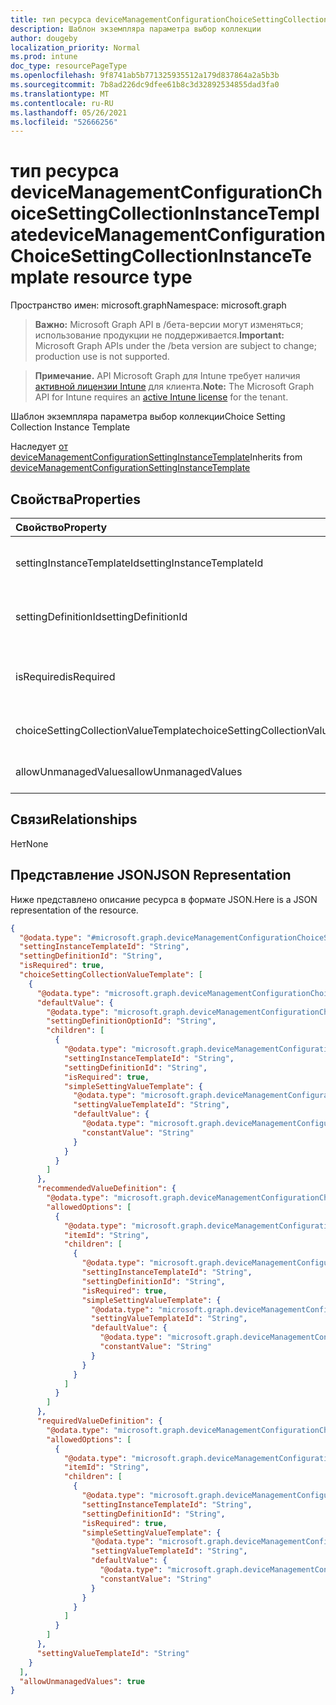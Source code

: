 ```yaml
---
title: тип ресурса deviceManagementConfigurationChoiceSettingCollectionInstanceTemplate
description: Шаблон экземпляра параметра выбор коллекции
author: dougeby
localization_priority: Normal
ms.prod: intune
doc_type: resourcePageType
ms.openlocfilehash: 9f8741ab5b771325935512a179d837864a2a5b3b
ms.sourcegitcommit: 7b8ad226dc9dfee61b8c3d32892534855dad3fa0
ms.translationtype: MT
ms.contentlocale: ru-RU
ms.lasthandoff: 05/26/2021
ms.locfileid: "52666256"
---
```

# <a name="devicemanagementconfigurationchoicesettingcollectioninstancetemplate-resource-type"></a><span data-ttu-id="5786e-103">тип ресурса deviceManagementConfigurationChoiceSettingCollectionInstanceTemplate</span><span class="sxs-lookup"><span data-stu-id="5786e-103">deviceManagementConfigurationChoiceSettingCollectionInstanceTemplate resource type</span></span>

<span data-ttu-id="5786e-104">Пространство имен: microsoft.graph</span><span class="sxs-lookup"><span data-stu-id="5786e-104">Namespace: microsoft.graph</span></span>

> <span data-ttu-id="5786e-105">**Важно:** Microsoft Graph API в /бета-версии могут изменяться; использование продукции не поддерживается.</span><span class="sxs-lookup"><span data-stu-id="5786e-105">**Important:** Microsoft Graph APIs under the /beta version are subject to change; production use is not supported.</span></span>

> <span data-ttu-id="5786e-106">**Примечание.** API Microsoft Graph для Intune требует наличия [активной лицензии Intune](https://go.microsoft.com/fwlink/?linkid=839381) для клиента.</span><span class="sxs-lookup"><span data-stu-id="5786e-106">**Note:** The Microsoft Graph API for Intune requires an [active Intune license](https://go.microsoft.com/fwlink/?linkid=839381) for the tenant.</span></span>

<span data-ttu-id="5786e-107">Шаблон экземпляра параметра выбор коллекции</span><span class="sxs-lookup"><span data-stu-id="5786e-107">Choice Setting Collection Instance Template</span></span>


<span data-ttu-id="5786e-108">Наследует [от deviceManagementConfigurationSettingInstanceTemplate](../resources/intune-deviceconfigv2-devicemanagementconfigurationsettinginstancetemplate.md)</span><span class="sxs-lookup"><span data-stu-id="5786e-108">Inherits from [deviceManagementConfigurationSettingInstanceTemplate](../resources/intune-deviceconfigv2-devicemanagementconfigurationsettinginstancetemplate.md)</span></span>

## <a name="properties"></a><span data-ttu-id="5786e-109">Свойства</span><span class="sxs-lookup"><span data-stu-id="5786e-109">Properties</span></span>
|<span data-ttu-id="5786e-110">Свойство</span><span class="sxs-lookup"><span data-stu-id="5786e-110">Property</span></span>|<span data-ttu-id="5786e-111">Тип</span><span class="sxs-lookup"><span data-stu-id="5786e-111">Type</span></span>|<span data-ttu-id="5786e-112">Описание</span><span class="sxs-lookup"><span data-stu-id="5786e-112">Description</span></span>|
|:---|:---|:---|
|<span data-ttu-id="5786e-113">settingInstanceTemplateId</span><span class="sxs-lookup"><span data-stu-id="5786e-113">settingInstanceTemplateId</span></span>|<span data-ttu-id="5786e-114">Строка</span><span class="sxs-lookup"><span data-stu-id="5786e-114">String</span></span>|<span data-ttu-id="5786e-115">Настройка кода шаблона экземпляра, унаследованный от [deviceManagementConfigurationSettingInstanceTemplate](../resources/intune-deviceconfigv2-devicemanagementconfigurationsettinginstancetemplate.md)</span><span class="sxs-lookup"><span data-stu-id="5786e-115">Setting Instance Template Id Inherited from [deviceManagementConfigurationSettingInstanceTemplate](../resources/intune-deviceconfigv2-devicemanagementconfigurationsettinginstancetemplate.md)</span></span>|
|<span data-ttu-id="5786e-116">settingDefinitionId</span><span class="sxs-lookup"><span data-stu-id="5786e-116">settingDefinitionId</span></span>|<span data-ttu-id="5786e-117">Строка</span><span class="sxs-lookup"><span data-stu-id="5786e-117">String</span></span>|<span data-ttu-id="5786e-118">Параметр Определения Id, унаследованный от [deviceManagementConfigurationSettingInstanceTemplate](../resources/intune-deviceconfigv2-devicemanagementconfigurationsettinginstancetemplate.md)</span><span class="sxs-lookup"><span data-stu-id="5786e-118">Setting Definition Id Inherited from [deviceManagementConfigurationSettingInstanceTemplate](../resources/intune-deviceconfigv2-devicemanagementconfigurationsettinginstancetemplate.md)</span></span>|
|<span data-ttu-id="5786e-119">isRequired</span><span class="sxs-lookup"><span data-stu-id="5786e-119">isRequired</span></span>|<span data-ttu-id="5786e-120">Boolean</span><span class="sxs-lookup"><span data-stu-id="5786e-120">Boolean</span></span>|<span data-ttu-id="5786e-121">Указывает, должна ли политика указать этот параметр.</span><span class="sxs-lookup"><span data-stu-id="5786e-121">Indicates if a policy must specify this setting.</span></span> <span data-ttu-id="5786e-122">Унаследованный от [deviceManagementConfigurationSettingInstanceTemplate](../resources/intune-deviceconfigv2-devicemanagementconfigurationsettinginstancetemplate.md)</span><span class="sxs-lookup"><span data-stu-id="5786e-122">Inherited from [deviceManagementConfigurationSettingInstanceTemplate](../resources/intune-deviceconfigv2-devicemanagementconfigurationsettinginstancetemplate.md)</span></span>|
|<span data-ttu-id="5786e-123">choiceSettingCollectionValueTemplate</span><span class="sxs-lookup"><span data-stu-id="5786e-123">choiceSettingCollectionValueTemplate</span></span>|<span data-ttu-id="5786e-124">[коллекция deviceManagementConfigurationChoiceSettingValueTemplate](../resources/intune-deviceconfigv2-devicemanagementconfigurationchoicesettingvaluetemplate.md)</span><span class="sxs-lookup"><span data-stu-id="5786e-124">[deviceManagementConfigurationChoiceSettingValueTemplate](../resources/intune-deviceconfigv2-devicemanagementconfigurationchoicesettingvaluetemplate.md) collection</span></span>|<span data-ttu-id="5786e-125">Шаблон значения параметра выбор коллекции</span><span class="sxs-lookup"><span data-stu-id="5786e-125">Choice Setting Collection Value Template</span></span>|
|<span data-ttu-id="5786e-126">allowUnmanagedValues</span><span class="sxs-lookup"><span data-stu-id="5786e-126">allowUnmanagedValues</span></span>|<span data-ttu-id="5786e-127">Логический</span><span class="sxs-lookup"><span data-stu-id="5786e-127">Boolean</span></span>|<span data-ttu-id="5786e-128">Связанная политика может при добавлении значений, которые не присутствуют в шаблоне.</span><span class="sxs-lookup"><span data-stu-id="5786e-128">Linked policy may append values which are not present in the template.</span></span>|

## <a name="relationships"></a><span data-ttu-id="5786e-129">Связи</span><span class="sxs-lookup"><span data-stu-id="5786e-129">Relationships</span></span>
<span data-ttu-id="5786e-130">Нет</span><span class="sxs-lookup"><span data-stu-id="5786e-130">None</span></span>

## <a name="json-representation"></a><span data-ttu-id="5786e-131">Представление JSON</span><span class="sxs-lookup"><span data-stu-id="5786e-131">JSON Representation</span></span>
<span data-ttu-id="5786e-132">Ниже представлено описание ресурса в формате JSON.</span><span class="sxs-lookup"><span data-stu-id="5786e-132">Here is a JSON representation of the resource.</span></span>
<!-- {
  "blockType": "resource",
  "@odata.type": "microsoft.graph.deviceManagementConfigurationChoiceSettingCollectionInstanceTemplate"
}
-->
``` json
{
  "@odata.type": "#microsoft.graph.deviceManagementConfigurationChoiceSettingCollectionInstanceTemplate",
  "settingInstanceTemplateId": "String",
  "settingDefinitionId": "String",
  "isRequired": true,
  "choiceSettingCollectionValueTemplate": [
    {
      "@odata.type": "microsoft.graph.deviceManagementConfigurationChoiceSettingValueTemplate",
      "defaultValue": {
        "@odata.type": "microsoft.graph.deviceManagementConfigurationChoiceSettingValueConstantDefaultTemplate",
        "settingDefinitionOptionId": "String",
        "children": [
          {
            "@odata.type": "microsoft.graph.deviceManagementConfigurationSimpleSettingInstanceTemplate",
            "settingInstanceTemplateId": "String",
            "settingDefinitionId": "String",
            "isRequired": true,
            "simpleSettingValueTemplate": {
              "@odata.type": "microsoft.graph.deviceManagementConfigurationStringSettingValueTemplate",
              "settingValueTemplateId": "String",
              "defaultValue": {
                "@odata.type": "microsoft.graph.deviceManagementConfigurationStringSettingValueConstantDefaultTemplate",
                "constantValue": "String"
              }
            }
          }
        ]
      },
      "recommendedValueDefinition": {
        "@odata.type": "microsoft.graph.deviceManagementConfigurationChoiceSettingValueDefinitionTemplate",
        "allowedOptions": [
          {
            "@odata.type": "microsoft.graph.deviceManagementConfigurationOptionDefinitionTemplate",
            "itemId": "String",
            "children": [
              {
                "@odata.type": "microsoft.graph.deviceManagementConfigurationSimpleSettingInstanceTemplate",
                "settingInstanceTemplateId": "String",
                "settingDefinitionId": "String",
                "isRequired": true,
                "simpleSettingValueTemplate": {
                  "@odata.type": "microsoft.graph.deviceManagementConfigurationStringSettingValueTemplate",
                  "settingValueTemplateId": "String",
                  "defaultValue": {
                    "@odata.type": "microsoft.graph.deviceManagementConfigurationStringSettingValueConstantDefaultTemplate",
                    "constantValue": "String"
                  }
                }
              }
            ]
          }
        ]
      },
      "requiredValueDefinition": {
        "@odata.type": "microsoft.graph.deviceManagementConfigurationChoiceSettingValueDefinitionTemplate",
        "allowedOptions": [
          {
            "@odata.type": "microsoft.graph.deviceManagementConfigurationOptionDefinitionTemplate",
            "itemId": "String",
            "children": [
              {
                "@odata.type": "microsoft.graph.deviceManagementConfigurationSimpleSettingInstanceTemplate",
                "settingInstanceTemplateId": "String",
                "settingDefinitionId": "String",
                "isRequired": true,
                "simpleSettingValueTemplate": {
                  "@odata.type": "microsoft.graph.deviceManagementConfigurationStringSettingValueTemplate",
                  "settingValueTemplateId": "String",
                  "defaultValue": {
                    "@odata.type": "microsoft.graph.deviceManagementConfigurationStringSettingValueConstantDefaultTemplate",
                    "constantValue": "String"
                  }
                }
              }
            ]
          }
        ]
      },
      "settingValueTemplateId": "String"
    }
  ],
  "allowUnmanagedValues": true
}
```




